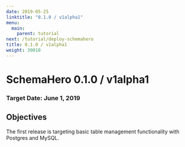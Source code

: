 ```yaml
---
date: 2019-05-25
linktitle: "0.1.0 / v1alpha1"
menu:
  main:
    parent: tutorial
next: /tutorial/deploy-schemahero
title: 0.1.0 / v1alpha1
weight: 30010
---
```



# SchemaHero 0.1.0 / v1alpha1

### Target Date: June 1, 2019

## Objectives

The first release is targeting basic table management functionality with Postgres and MySQL.
